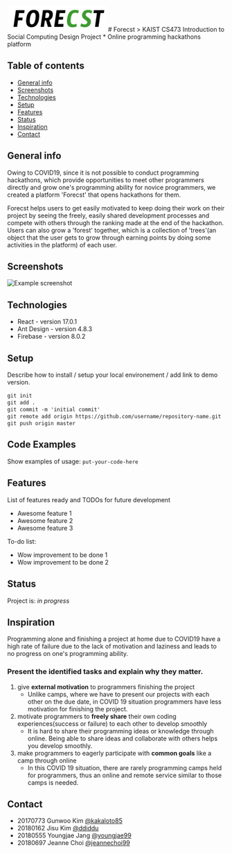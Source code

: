 <img src="https://raw.githubusercontent.com/youngjae99/CS473DesignProject-FORECST/master/src/logo.png" height="60" />
# Forecst
> KAIST CS473 Introduction to Social Computing Design Project 
* Online programming hackathons platform


## Table of contents
* [General info](#general-info)
* [Screenshots](#screenshots)
* [Technologies](#technologies)
* [Setup](#setup)
* [Features](#features)
* [Status](#status)
* [Inspiration](#inspiration)
* [Contact](#contact)

## General info
Owing to COVID19, since it is not possible to conduct programming hackathons, which provide opportunities to meet other programmers directly and grow one's programming ability for novice programmers, we created a platform 'Forecst' that opens hackathons for them. 

Forecst helps users to get easily motivated to keep doing their work on their project by seeing the freely, easily shared development processes and compete with others through the ranking made at the end of the hackathon. Users can also grow a 'forest' together, which is a collection of 'trees'(an object that the user gets to grow through earning points by doing some activities in the platform) of each user.

## Screenshots
![Example screenshot](./img/screenshot.png)

## Technologies
* React - version 17.0.1
* Ant Design - version 4.8.3
* Firebase - version 8.0.2

## Setup
Describe how to install / setup your local environement / add link to demo version.
```
git init
git add .
git commit -m 'initial commit'
git remote add origin https://github.com/username/repository-name.git
git push origin master
```

## Code Examples
Show examples of usage:
`put-your-code-here`

## Features
List of features ready and TODOs for future development
* Awesome feature 1
* Awesome feature 2
* Awesome feature 3

To-do list:
* Wow improvement to be done 1
* Wow improvement to be done 2

## Status
Project is: _in progress_

## Inspiration
Programming alone and finishing a project at home due to COVID19 have a high rate of failure due to the lack of motivation and laziness and leads to no progress on one's programming ability.

### Present the identified tasks and explain why they matter.

1. give **external motivation** to programmers finishing the project
    - Unlike camps, where we have to present our projects with each other on the due date,  in COVID 19 situation programmers have less motivation for finishing the project.
2. motivate programmers to **freely share** their own coding experiences(success or failure) to each other to develop smoothly
    - It is hard to share their programming ideas or knowledge through online. Being able to share ideas and collaborate with others helps you develop smoothly.
3. make programmers to eagerly participate with **common goals** like a camp through online
    - In this COVID 19 situation, there are rarely programming camps held for programmers, thus an online and remote service similar to those camps is needed.

## Contact
* 20170773 Gunwoo Kim [@kakaloto85](https://github.com/kakaloto85)
* 20180162 Jisu Kim [@ddiddu](https://github.com/ddiddu)
* 20180555 Youngjae Jang [@youngjae99](https://github.com/youngjae99)
* 20180697 Jeanne Choi [@jeannechoi99](https://github.com/jeannechoi99)
